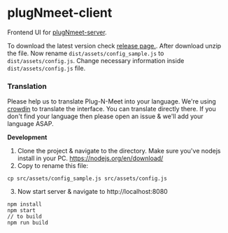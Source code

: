 # plugNmeet-client
Frontend UI for [plugNmeet-server](https://github.com/mynaparrot/plugNmeet-server).

To download the latest version check [release page.](https://github.com/mynaparrot/plugNmeet-client/releases). After
download unzip the file. Now rename `dist/assets/config_sample.js` to `dist/assets/config.js`. Change necessary
information inside `dist/assets/config.js` file.

### Translation
Please help us to translate Plug-N-Meet into your language. We're using [crowdin](https://crowdin.com/project/plugnmeet-client) to translate the interface. You can translate directly there. If you don't find your language then please open an issue & we'll add your language ASAP.

**Development**

1) Clone the project & navigate to the directory. Make sure you've nodejs install in your
   PC. https://nodejs.org/en/download/
2) Copy to rename this file:

```
cp src/assets/config_sample.js src/assets/config.js
```

3) Now start server & navigate to http://localhost:8080

```
npm install
npm start
// to build
npm run build
```
